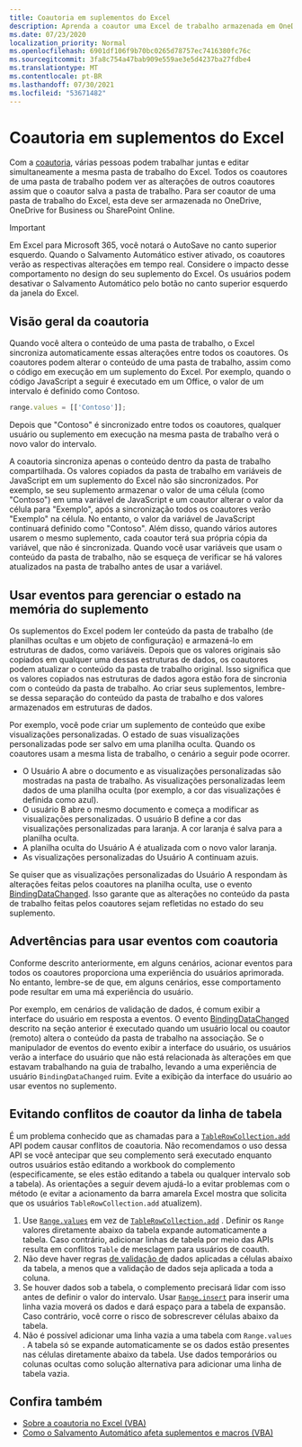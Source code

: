 ```yaml
---
title: Coautoria em suplementos do Excel
description: Aprenda a coautor uma Excel de trabalho armazenada em OneDrive, OneDrive for Business ou SharePoint Online.
ms.date: 07/23/2020
localization_priority: Normal
ms.openlocfilehash: 6901df106f9b70bc0265d78757ec7416380fc76c
ms.sourcegitcommit: 3fa8c754a47bab909e559ae3e5d4237ba27fdbe4
ms.translationtype: MT
ms.contentlocale: pt-BR
ms.lasthandoff: 07/30/2021
ms.locfileid: "53671482"
---
```

# <a name="coauthoring-in-excel-add-ins"></a>Coautoria em suplementos do Excel  

Com a [coautoria](https://support.office.com/article/Collaborate-on-Excel-workbooks-at-the-same-time-with-co-authoring-7152aa8b-b791-414c-a3bb-3024e46fb104), várias pessoas podem trabalhar juntas e editar simultaneamente a mesma pasta de trabalho do Excel. Todos os coautores de uma pasta de trabalho podem ver as alterações de outros coautores assim que o coautor salva a pasta de trabalho. Para ser coautor de uma pasta de trabalho do Excel, esta deve ser armazenada no OneDrive, OneDrive for Business ou SharePoint Online.

> [!IMPORTANT]
> Em Excel para Microsoft 365, você notará o AutoSave no canto superior esquerdo. Quando o Salvamento Automático estiver ativado, os coautores verão as respectivas alterações em tempo real. Considere o impacto desse comportamento no design do seu suplemento do Excel. Os usuários podem desativar o Salvamento Automático pelo botão no canto superior esquerdo da janela do Excel.

## <a name="coauthoring-overview"></a>Visão geral da coautoria

Quando você altera o conteúdo de uma pasta de trabalho, o Excel sincroniza automaticamente essas alterações entre todos os coautores. Os coautores podem alterar o conteúdo de uma pasta de trabalho, assim como o código em execução em um suplemento do Excel. Por exemplo, quando o código JavaScript a seguir é executado em um Office, o valor de um intervalo é definido como Contoso.

```js
range.values = [['Contoso']];
```

Depois que "Contoso" é sincronizado entre todos os coautores, qualquer usuário ou suplemento em execução na mesma pasta de trabalho verá o novo valor do intervalo.

A coautoria sincroniza apenas o conteúdo dentro da pasta de trabalho compartilhada. Os valores copiados da pasta de trabalho em variáveis de JavaScript em um suplemento do Excel não são sincronizados. Por exemplo, se seu suplemento armazenar o valor de uma célula (como "Contoso") em uma variável de JavaScript e um coautor alterar o valor da célula para "Exemplo", após a sincronização todos os coautores verão "Exemplo" na célula. No entanto, o valor da variável de JavaScript continuará definido como "Contoso". Além disso, quando vários autores usarem o mesmo suplemento, cada coautor terá sua própria cópia da variável, que não é sincronizada. Quando você usar variáveis que usam o conteúdo da pasta de trabalho, não se esqueça de verificar se há valores atualizados na pasta de trabalho antes de usar a variável.

## <a name="use-events-to-manage-the-in-memory-state-of-your-add-in"></a>Usar eventos para gerenciar o estado na memória do suplemento

Os suplementos do Excel podem ler conteúdo da pasta de trabalho (de planilhas ocultas e um objeto de configuração) e armazená-lo em estruturas de dados, como variáveis. Depois que os valores originais são copiados em qualquer uma dessas estruturas de dados, os coautores podem atualizar o conteúdo da pasta de trabalho original. Isso significa que os valores copiados nas estruturas de dados agora estão fora de sincronia com o conteúdo da pasta de trabalho. Ao criar seus suplementos, lembre-se dessa separação do conteúdo da pasta de trabalho e dos valores armazenados em estruturas de dados.

Por exemplo, você pode criar um suplemento de conteúdo que exibe visualizações personalizadas. O estado de suas visualizações personalizadas pode ser salvo em uma planilha oculta. Quando os coautores usam a mesma lista de trabalho, o cenário a seguir pode ocorrer.

- O Usuário A abre o documento e as visualizações personalizadas são mostradas na pasta de trabalho. As visualizações personalizadas leem dados de uma planilha oculta (por exemplo, a cor das visualizações é definida como azul).
- O usuário B abre o mesmo documento e começa a modificar as visualizações personalizadas. O usuário B define a cor das visualizações personalizadas para laranja. A cor laranja é salva para a planilha oculta.
- A planilha oculta do Usuário A é atualizada com o novo valor laranja.
- As visualizações personalizadas do Usuário A continuam azuis.

Se quiser que as visualizações personalizadas do Usuário A respondam às alterações feitas pelos coautores na planilha oculta, use o evento [BindingDataChanged](/javascript/api/office/office.bindingdatachangedeventargs). Isso garante que as alterações no conteúdo da pasta de trabalho feitas pelos coautores sejam refletidas no estado do seu suplemento.

## <a name="caveats-to-using-events-with-coauthoring"></a>Advertências para usar eventos com coautoria

Conforme descrito anteriormente, em alguns cenários, acionar eventos para todos os coautores proporciona uma experiência do usuários aprimorada. No entanto, lembre-se de que, em alguns cenários, esse comportamento pode resultar em uma má experiência do usuário.

Por exemplo, em cenários de validação de dados, é comum exibir a interface do usuário em resposta a eventos. O evento [BindingDataChanged](/javascript/api/office/office.bindingdatachangedeventargs) descrito na seção anterior é executado quando um usuário local ou coautor (remoto) altera o conteúdo da pasta de trabalho na associação. Se o manipulador de eventos do evento exibir a interface do usuário, os usuários verão a interface do usuário que não está relacionada às alterações em que estavam trabalhando na guia de trabalho, levando a uma experiência de usuário `BindingDataChanged` ruim. Evite a exibição da interface do usuário ao usar eventos no suplemento.

## <a name="avoiding-table-row-coauthoring-conflicts"></a>Evitando conflitos de coautor da linha de tabela

É um problema conhecido que as chamadas para a [`TableRowCollection.add`](/javascript/api/excel/excel.tablerowcollection#add_index__values_) API podem causar conflitos de coautoria. Não recomendamos o uso dessa API se você antecipar que seu complemento será executado enquanto outros usuários estão editando a workbook do complemento (especificamente, se eles estão editando a tabela ou qualquer intervalo sob a tabela). As orientações a seguir devem ajudá-lo a evitar problemas com o método (e evitar a acionamento da barra amarela Excel mostra que solicita que os usuários `TableRowCollection.add` atualizem).

1. Use [`Range.values`](/javascript/api/excel/excel.range#values) em vez de [`TableRowCollection.add`](/javascript/api/excel/excel.tablerowcollection#add_index__values_) . Definir os `Range` valores diretamente abaixo da tabela expande automaticamente a tabela. Caso contrário, adicionar linhas de tabela por meio das APIs resulta em conflitos `Table` de mesclagem para usuários de coauth.
1. Não deve haver regras [de validação de](https://support.microsoft.com/office/apply-data-validation-to-cells-29fecbcc-d1b9-42c1-9d76-eff3ce5f7249) dados aplicadas a células abaixo da tabela, a menos que a validação de dados seja aplicada a toda a coluna.
1. Se houver dados sob a tabela, o complemento precisará lidar com isso antes de definir o valor do intervalo. Usar [`Range.insert`](/javascript/api/excel/excel.range#insert_shift_) para inserir uma linha vazia moverá os dados e dará espaço para a tabela de expansão. Caso contrário, você corre o risco de sobrescrever células abaixo da tabela.
1. Não é possível adicionar uma linha vazia a uma tabela com `Range.values` . A tabela só se expande automaticamente se os dados estão presentes nas células diretamente abaixo da tabela. Use dados temporários ou colunas ocultas como solução alternativa para adicionar uma linha de tabela vazia.

## <a name="see-also"></a>Confira também

- [Sobre a coautoria no Excel (VBA)](/office/vba/excel/concepts/about-coauthoring-in-excel)
- [Como o Salvamento Automático afeta suplementos e macros (VBA)](/office/vba/library-reference/concepts/how-autosave-impacts-addins-and-macros)
